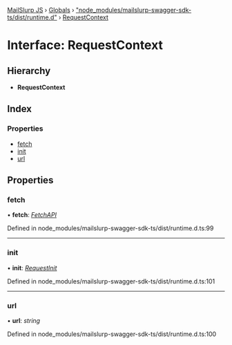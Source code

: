 [MailSlurp JS](../README.md) › [Globals](../globals.md) › ["node_modules/mailslurp-swagger-sdk-ts/dist/runtime.d"](../modules/_node_modules_mailslurp_swagger_sdk_ts_dist_runtime_d_.md) › [RequestContext](_node_modules_mailslurp_swagger_sdk_ts_dist_runtime_d_.requestcontext.md)

# Interface: RequestContext

## Hierarchy

* **RequestContext**

## Index

### Properties

* [fetch](_node_modules_mailslurp_swagger_sdk_ts_dist_runtime_d_.requestcontext.md#fetch)
* [init](_node_modules_mailslurp_swagger_sdk_ts_dist_runtime_d_.requestcontext.md#init)
* [url](_node_modules_mailslurp_swagger_sdk_ts_dist_runtime_d_.requestcontext.md#url)

## Properties

###  fetch

• **fetch**: *[FetchAPI](../modules/_node_modules_mailslurp_swagger_sdk_ts_dist_runtime_d_.md#fetchapi)*

Defined in node_modules/mailslurp-swagger-sdk-ts/dist/runtime.d.ts:99

___

###  init

• **init**: *[RequestInit](_node_modules_typedoc_node_modules_typescript_lib_lib_dom_d_.requestinit.md)*

Defined in node_modules/mailslurp-swagger-sdk-ts/dist/runtime.d.ts:101

___

###  url

• **url**: *string*

Defined in node_modules/mailslurp-swagger-sdk-ts/dist/runtime.d.ts:100
